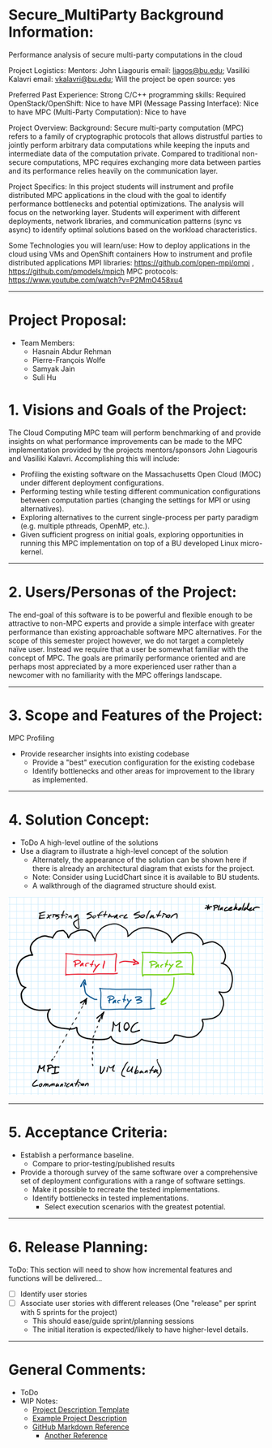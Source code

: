 # Secure_MultiParty Background Information:
Performance analysis of secure multi-party computations in the cloud

Project Logistics:
Mentors: John Liagouris email: liagos@bu.edu;  Vasiliki Kalavri email: vkalavri@bu.edu;
Will the project be open source: yes

Preferred Past Experience:
Strong C/C++ programming skills: Required
OpenStack/OpenShift: Nice to have
MPI (Message Passing Interface): Nice to have
MPC (Multi-Party Computation): Nice to have

Project Overview:
Background: Secure multi-party computation (MPC) refers to a family of cryptographic protocols that allows distrustful parties to jointly perform arbitrary data computations while keeping the inputs and intermediate data of the computation private. Compared to traditional non-secure computations, MPC requires exchanging more data between parties and its performance relies heavily on the communication layer.

Project Specifics: In this project students will instrument and profile distributed MPC applications in the cloud with the goal to identify performance bottlenecks and potential optimizations. The analysis will focus on the networking layer. Students will experiment with different deployments, network libraries, and communication patterns (sync vs async) to identify optimal solutions based on the workload characteristics.

Some Technologies you will learn/use:
How to deploy applications in the cloud using VMs and OpenShift containers
How to instrument and profile distributed applications
MPI libraries: https://github.com/open-mpi/ompi , https://github.com/pmodels/mpich
MPC protocols: https://www.youtube.com/watch?v=P2MmO458xu4

---
# Project Proposal:
* Team Members:
  * Hasnain Abdur Rehman
  * Pierre-François Wolfe
  * Samyak Jain
  * Suli Hu

# 1. Visions and Goals of the Project:
The Cloud Computing MPC team will perform benchmarking of and provide insights on what performance improvements can be made to the MPC implementation provided by the projects mentors/sponsors John Liagouris and Vasiliki Kalavri. Accomplishing this will include:
* Profiling the existing software on the Massachusetts Open Cloud (MOC) under different deployment configurations.
* Performing testing while testing different communication configurations between computation parties (changing the settings for MPI or using alternatives).
* Exploring alternatives to the current single-process per party paradigm (e.g. multiple pthreads, OpenMP, etc.).
* Given sufficient progress on initial goals, exploring opportunities in running this MPC implementation on top of a BU developed Linux micro-kernel.

---
# 2. Users/Personas of the Project:
The end-goal of this software is to be powerful and flexible enough to be attractive to non-MPC experts and provide a simple interface with greater performance than existing approachable software MPC alternatives. For the scope of this semester project however, we do not target a completely naïve user. Instead we require that a user be somewhat familiar with the concept of MPC. The goals are primarily performance oriented and are perhaps most appreciated by a more experienced user rather than a newcomer with no familiarity with the MPC offerings landscape.

---
# 3. Scope and Features of the Project:
MPC Profiling
* Provide researcher insights into existing codebase
  * Provide a "best" execution configuration for the existing codebase
  * Identify bottlenecks and other areas for improvement to the library as implemented.

---
# 4. Solution Concept:
* ToDo A high-level outline of the solutions
* Use a diagram to illustrate a high-level concept of the solution
  * Alternately, the appearance of the solution can be shown here if there is already an architectural diagram that exists for the project.
  * Note: Consider using LucidChart since it is available to BU students.
  * A walkthrough of the diagramed structure should exist.

![architecture_placeholder](Images/architecture_placeholder.png)

---
# 5. Acceptance Criteria:
* Establish a performance baseline.
  * Compare to prior-testing/published results
* Provide a thorough survey of the same software over a comprehensive set of deployment configurations with a range of software settings.
  * Make it possible to recreate the tested implementations.
  * Identify bottlenecks in tested implementations.
    * Select execution scenarios with the greatest potential.

---
# 6. Release Planning:
ToDo: This section will need to show how incremental features and functions will be delivered...
- [ ] Identify user stories
- [ ] Associate user stories with different releases (One "release" per sprint with 5 sprints for the project)
  * This should ease/guide sprint/planning sessions
  * The initial iteration is expected/likely to have higher-level details.
  
---
# General Comments:
* ToDo
* WIP Notes:
  * [Project Description Template](https://github.com/BU-NU-CLOUD-SP18/sample-project/blob/master/README.md)
  * [Example Project Description](https://github.com/BU-NU-CLOUD-SP18/sample-project/blob/master/MOC-UI-ProjectProposalExample.md)
  * [GitHub Markdown Reference](https://github.com/adam-p/markdown-here/wiki/Markdown-Cheatsheet)
    * [Another Reference](https://docs.github.com/en/github/managing-your-work-on-github/about-task-lists)
